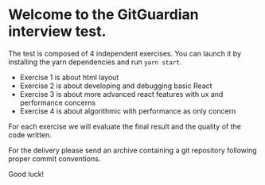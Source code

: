 # Welcome to the GitGuardian interview test.  

The test is composed of 4 independent exercises. You can launch it by installing
the yarn dependencies and run `yarn start`.  

- Exercise 1 is about html layout  
- Exercise 2 is about developing and debugging basic React  
- Exercise 3 is about more advanced react features with ux and performance
concerns  
- Exercise 4 is about algorithmic with performance as only concern  

For each exercise we will evaluate the final result and the quality of the code written.  

For the delivery please send an archive containing a git repository following proper commit conventions.

Good luck!

